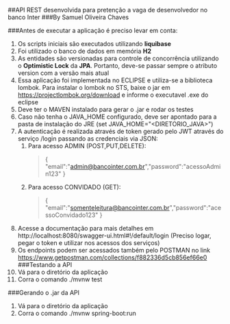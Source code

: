##API REST desenvolvida para pretenção a vaga de desenvolvedor no banco Inter
###By Samuel Oliveira Chaves

###Antes de executar a aplicação é preciso levar em conta:

1. Os scripts iniciais são executados utilizando **liquibase**
2. Foi utilizado o banco de dados em memória **H2**
3. As entidades são versionadas para controle de concorrência utilizando o **Optimistic Lock** da **JPA**. Portanto, deve-se passar sempre o atributo version com a versão mais atual
4. Essa aplicação foi implementada no ECLIPSE e utiliza-se a biblioteca lombok. Para instalar o lombok no STS, baixe o jar em https://projectlombok.org/download e informe o executavel .exe do eclipse
5. Deve ter o MAVEN instalado para gerar o .jar e rodar os testes
6. Caso não tenha o JAVA_HOME configurado, deve ser apontado para a pasta de instalação do JRE (set JAVA_HOME="<DIRETORIO_JAVA>")
7. A autenticação é realizada através de token gerado pelo JWT através do serviço /login passando as credenciais via JSON:
	1. Para acesso ADMIN (POST,PUT,DELETE):
		> {
			"email":"admin@bancointer.com.br","password":"acessoAdmin123"
		> }
	2. Para acesso CONVIDADO (GET):
		> {
			"email":"somenteleitura@bancointer.com.br","password":"acessoConvidado123"
		> }	
8. Acesse a documentação para mais detalhes em http://localhost:8080/swagger-ui.html#!/default/login (Preciso logar, pegar o token e utilizar nos acessos dos serviços)
9. Os endpoints podem ser acessados também pelo POSTMAN no link https://www.getpostman.com/collections/f882336d5cb856ef66e0
###Testando a API
1. Vá para o diretório da aplicação
2. Corra o comando ./mvnw test

###Gerando o .jar da API
1. Vá para o diretório da aplicação
2. Corra o comando ./mvnw spring-boot:run